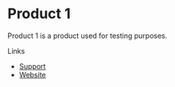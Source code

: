 # Product 1

Product 1 is a product used for testing purposes.

Links
- [Support]({{docs}}/support)
- [Website](http://iamreliq.com)